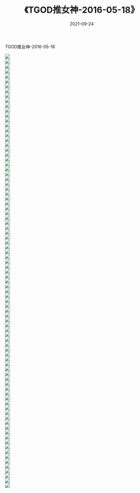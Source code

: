 ﻿---
layout: post
title:  《TGOD推女神-2016-05-18》
date:   2021-09-24
img: http://img.660000.xyz/Sharelink/网络美图/2021/TGOD推女神-2016-05-18/000.jpg
categories: [美女, 清纯, 唯美]
---

TGOD推女神-2016-05-18

  ![](http://img.660000.xyz/Sharelink/网络美图/2021/TGOD推女神-2016-05-18/001.jpg) <br> ![](http://img.660000.xyz/Sharelink/网络美图/2021/TGOD推女神-2016-05-18/002.jpg) <br> ![](http://img.660000.xyz/Sharelink/网络美图/2021/TGOD推女神-2016-05-18/003.jpg) <br> ![](http://img.660000.xyz/Sharelink/网络美图/2021/TGOD推女神-2016-05-18/004.jpg) <br> ![](http://img.660000.xyz/Sharelink/网络美图/2021/TGOD推女神-2016-05-18/005.jpg) <br> ![](http://img.660000.xyz/Sharelink/网络美图/2021/TGOD推女神-2016-05-18/006.jpg) <br> ![](http://img.660000.xyz/Sharelink/网络美图/2021/TGOD推女神-2016-05-18/007.jpg) <br> ![](http://img.660000.xyz/Sharelink/网络美图/2021/TGOD推女神-2016-05-18/008.jpg) <br> ![](http://img.660000.xyz/Sharelink/网络美图/2021/TGOD推女神-2016-05-18/009.jpg) <br> ![](http://img.660000.xyz/Sharelink/网络美图/2021/TGOD推女神-2016-05-18/010.jpg) <br> ![](http://img.660000.xyz/Sharelink/网络美图/2021/TGOD推女神-2016-05-18/011.jpg) <br> ![](http://img.660000.xyz/Sharelink/网络美图/2021/TGOD推女神-2016-05-18/012.jpg) <br> ![](http://img.660000.xyz/Sharelink/网络美图/2021/TGOD推女神-2016-05-18/013.jpg) <br> ![](http://img.660000.xyz/Sharelink/网络美图/2021/TGOD推女神-2016-05-18/014.jpg) <br> ![](http://img.660000.xyz/Sharelink/网络美图/2021/TGOD推女神-2016-05-18/015.jpg) <br> ![](http://img.660000.xyz/Sharelink/网络美图/2021/TGOD推女神-2016-05-18/016.jpg) <br> ![](http://img.660000.xyz/Sharelink/网络美图/2021/TGOD推女神-2016-05-18/017.jpg) <br> ![](http://img.660000.xyz/Sharelink/网络美图/2021/TGOD推女神-2016-05-18/018.jpg) <br> ![](http://img.660000.xyz/Sharelink/网络美图/2021/TGOD推女神-2016-05-18/019.jpg) <br> ![](http://img.660000.xyz/Sharelink/网络美图/2021/TGOD推女神-2016-05-18/020.jpg) <br> ![](http://img.660000.xyz/Sharelink/网络美图/2021/TGOD推女神-2016-05-18/021.jpg) <br> ![](http://img.660000.xyz/Sharelink/网络美图/2021/TGOD推女神-2016-05-18/022.jpg) <br> ![](http://img.660000.xyz/Sharelink/网络美图/2021/TGOD推女神-2016-05-18/023.jpg) <br> ![](http://img.660000.xyz/Sharelink/网络美图/2021/TGOD推女神-2016-05-18/024.jpg) <br> ![](http://img.660000.xyz/Sharelink/网络美图/2021/TGOD推女神-2016-05-18/025.jpg) <br> ![](http://img.660000.xyz/Sharelink/网络美图/2021/TGOD推女神-2016-05-18/026.jpg) <br> ![](http://img.660000.xyz/Sharelink/网络美图/2021/TGOD推女神-2016-05-18/027.jpg) <br> ![](http://img.660000.xyz/Sharelink/网络美图/2021/TGOD推女神-2016-05-18/028.jpg) <br> ![](http://img.660000.xyz/Sharelink/网络美图/2021/TGOD推女神-2016-05-18/029.jpg) <br> ![](http://img.660000.xyz/Sharelink/网络美图/2021/TGOD推女神-2016-05-18/030.jpg) <br> ![](http://img.660000.xyz/Sharelink/网络美图/2021/TGOD推女神-2016-05-18/031.jpg) <br> ![](http://img.660000.xyz/Sharelink/网络美图/2021/TGOD推女神-2016-05-18/032.jpg) <br> ![](http://img.660000.xyz/Sharelink/网络美图/2021/TGOD推女神-2016-05-18/033.jpg) <br> ![](http://img.660000.xyz/Sharelink/网络美图/2021/TGOD推女神-2016-05-18/034.jpg) <br> ![](http://img.660000.xyz/Sharelink/网络美图/2021/TGOD推女神-2016-05-18/035.jpg) <br> ![](http://img.660000.xyz/Sharelink/网络美图/2021/TGOD推女神-2016-05-18/036.jpg) <br> ![](http://img.660000.xyz/Sharelink/网络美图/2021/TGOD推女神-2016-05-18/037.jpg) <br> ![](http://img.660000.xyz/Sharelink/网络美图/2021/TGOD推女神-2016-05-18/038.jpg) <br> ![](http://img.660000.xyz/Sharelink/网络美图/2021/TGOD推女神-2016-05-18/039.jpg) <br> ![](http://img.660000.xyz/Sharelink/网络美图/2021/TGOD推女神-2016-05-18/040.jpg) <br> ![](http://img.660000.xyz/Sharelink/网络美图/2021/TGOD推女神-2016-05-18/041.jpg) <br> ![](http://img.660000.xyz/Sharelink/网络美图/2021/TGOD推女神-2016-05-18/042.jpg) <br> ![](http://img.660000.xyz/Sharelink/网络美图/2021/TGOD推女神-2016-05-18/043.jpg) <br> ![](http://img.660000.xyz/Sharelink/网络美图/2021/TGOD推女神-2016-05-18/044.jpg) <br> ![](http://img.660000.xyz/Sharelink/网络美图/2021/TGOD推女神-2016-05-18/045.jpg) <br> ![](http://img.660000.xyz/Sharelink/网络美图/2021/TGOD推女神-2016-05-18/046.jpg) <br> ![](http://img.660000.xyz/Sharelink/网络美图/2021/TGOD推女神-2016-05-18/047.jpg) <br> ![](http://img.660000.xyz/Sharelink/网络美图/2021/TGOD推女神-2016-05-18/048.jpg) <br> ![](http://img.660000.xyz/Sharelink/网络美图/2021/TGOD推女神-2016-05-18/049.jpg) <br> ![](http://img.660000.xyz/Sharelink/网络美图/2021/TGOD推女神-2016-05-18/050.jpg) <br> ![](http://img.660000.xyz/Sharelink/网络美图/2021/TGOD推女神-2016-05-18/051.jpg) <br> ![](http://img.660000.xyz/Sharelink/网络美图/2021/TGOD推女神-2016-05-18/052.jpg) <br> ![](http://img.660000.xyz/Sharelink/网络美图/2021/TGOD推女神-2016-05-18/053.jpg) <br> ![](http://img.660000.xyz/Sharelink/网络美图/2021/TGOD推女神-2016-05-18/054.jpg) <br> ![](http://img.660000.xyz/Sharelink/网络美图/2021/TGOD推女神-2016-05-18/055.jpg) <br> ![](http://img.660000.xyz/Sharelink/网络美图/2021/TGOD推女神-2016-05-18/056.jpg) <br> ![](http://img.660000.xyz/Sharelink/网络美图/2021/TGOD推女神-2016-05-18/057.jpg) <br> ![](http://img.660000.xyz/Sharelink/网络美图/2021/TGOD推女神-2016-05-18/058.jpg) <br> ![](http://img.660000.xyz/Sharelink/网络美图/2021/TGOD推女神-2016-05-18/059.jpg) <br> ![](http://img.660000.xyz/Sharelink/网络美图/2021/TGOD推女神-2016-05-18/060.jpg) <br> ![](http://img.660000.xyz/Sharelink/网络美图/2021/TGOD推女神-2016-05-18/061.jpg) <br> ![](http://img.660000.xyz/Sharelink/网络美图/2021/TGOD推女神-2016-05-18/062.jpg) <br> ![](http://img.660000.xyz/Sharelink/网络美图/2021/TGOD推女神-2016-05-18/063.jpg) <br> ![](http://img.660000.xyz/Sharelink/网络美图/2021/TGOD推女神-2016-05-18/064.jpg) <br> ![](http://img.660000.xyz/Sharelink/网络美图/2021/TGOD推女神-2016-05-18/065.jpg) <br> ![](http://img.660000.xyz/Sharelink/网络美图/2021/TGOD推女神-2016-05-18/066.jpg) <br> ![](http://img.660000.xyz/Sharelink/网络美图/2021/TGOD推女神-2016-05-18/067.jpg) <br> ![](http://img.660000.xyz/Sharelink/网络美图/2021/TGOD推女神-2016-05-18/068.jpg) <br> ![](http://img.660000.xyz/Sharelink/网络美图/2021/TGOD推女神-2016-05-18/069.jpg) <br> ![](http://img.660000.xyz/Sharelink/网络美图/2021/TGOD推女神-2016-05-18/070.jpg) <br> ![](http://img.660000.xyz/Sharelink/网络美图/2021/TGOD推女神-2016-05-18/071.jpg) <br> ![](http://img.660000.xyz/Sharelink/网络美图/2021/TGOD推女神-2016-05-18/072.jpg) <br> ![](http://img.660000.xyz/Sharelink/网络美图/2021/TGOD推女神-2016-05-18/073.jpg) <br> ![](http://img.660000.xyz/Sharelink/网络美图/2021/TGOD推女神-2016-05-18/074.jpg) <br> ![](http://img.660000.xyz/Sharelink/网络美图/2021/TGOD推女神-2016-05-18/075.jpg) <br> ![](http://img.660000.xyz/Sharelink/网络美图/2021/TGOD推女神-2016-05-18/076.jpg) <br> ![](http://img.660000.xyz/Sharelink/网络美图/2021/TGOD推女神-2016-05-18/077.jpg) <br> ![](http://img.660000.xyz/Sharelink/网络美图/2021/TGOD推女神-2016-05-18/078.jpg) <br> ![](http://img.660000.xyz/Sharelink/网络美图/2021/TGOD推女神-2016-05-18/079.jpg) <br> ![](http://img.660000.xyz/Sharelink/网络美图/2021/TGOD推女神-2016-05-18/080.jpg) <br> ![](http://img.660000.xyz/Sharelink/网络美图/2021/TGOD推女神-2016-05-18/081.jpg) <br> ![](http://img.660000.xyz/Sharelink/网络美图/2021/TGOD推女神-2016-05-18/082.jpg) <br> ![](http://img.660000.xyz/Sharelink/网络美图/2021/TGOD推女神-2016-05-18/083.jpg) <br> ![](http://img.660000.xyz/Sharelink/网络美图/2021/TGOD推女神-2016-05-18/084.jpg) <br> ![](http://img.660000.xyz/Sharelink/网络美图/2021/TGOD推女神-2016-05-18/085.jpg) <br> ![](http://img.660000.xyz/Sharelink/网络美图/2021/TGOD推女神-2016-05-18/086.jpg) <br> ![](http://img.660000.xyz/Sharelink/网络美图/2021/TGOD推女神-2016-05-18/087.jpg) <br> ![](http://img.660000.xyz/Sharelink/网络美图/2021/TGOD推女神-2016-05-18/088.jpg) <br> ![](http://img.660000.xyz/Sharelink/网络美图/2021/TGOD推女神-2016-05-18/089.jpg) <br>